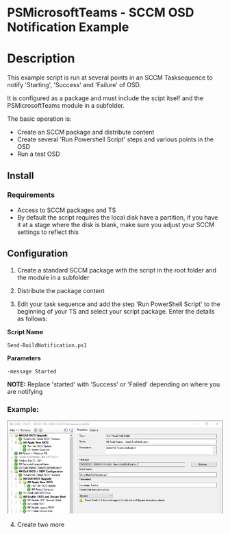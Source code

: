 # PSMicrosoftTeams - SCCM OSD Notification Example

# Description

This example script is run at several points in an SCCM Tasksequence to notify 'Starting', 'Success' and 'Failure' of OSD.

It is configured as a package and must include the scipt itself and the PSMicrosoftTeams module in a subfolder.

The basic operation is:

* Create an SCCM package and distribute content
* Create several 'Run Powershell Script' steps and various points in the OSD
* Run a test OSD

## Install

### Requirements

* Access to SCCM packages and TS
* By default the script requires the local disk have a partition, if you have it at a stage where the disk is blank, make sure you adjust your SCCM settings to reflect this

## Configuration

1. Create a standard SCCM package with the script in the root folder and the module in a subfolder

2. Distribute the package content

3. Edit your task sequence and add the step 'Run PowerShell Script' to the beginning of your TS and select your script package. Enter the details as follows:

**Script Name**

```
Send-BuildNotification.ps1
```

**Parameters**

```
-message Started
```

**NOTE:** Replace 'started' with 'Success' or 'Failed' depending on where you are notifying

### Example:

![Example-SCCMOSD](/Examples/SCCM%20OSD/Example-TaskSequence.png)


4. Create two more 